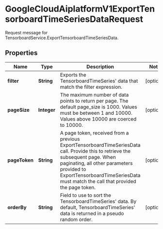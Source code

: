 

# GoogleCloudAiplatformV1ExportTensorboardTimeSeriesDataRequest

Request message for TensorboardService.ExportTensorboardTimeSeriesData.

## Properties

| Name | Type | Description | Notes |
|------------ | ------------- | ------------- | -------------|
|**filter** | **String** | Exports the TensorboardTimeSeries&#39; data that match the filter expression. |  [optional] |
|**pageSize** | **Integer** | The maximum number of data points to return per page. The default page_size is 1000. Values must be between 1 and 10000. Values above 10000 are coerced to 10000. |  [optional] |
|**pageToken** | **String** | A page token, received from a previous ExportTensorboardTimeSeriesData call. Provide this to retrieve the subsequent page. When paginating, all other parameters provided to ExportTensorboardTimeSeriesData must match the call that provided the page token. |  [optional] |
|**orderBy** | **String** | Field to use to sort the TensorboardTimeSeries&#39; data. By default, TensorboardTimeSeries&#39; data is returned in a pseudo random order. |  [optional] |



